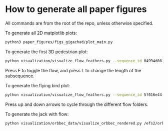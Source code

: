 # How to generate all paper figures

All commands are from the root of the repo, unless otherwise specified.

To generate all 2D matplotlib plots:

```bash
python3 paper_figures/figs_gigachad/plot_main.py
```

To generate the first 3D pedestrian plot:

```bash
python visualization/visualize_flow_feathers.py --sequence_id 04994d08-156c-3018-9717-ba0e29be8153 --sequence_folder /efs/argoverse2/val --flow_folders /efs/argoverse2/val_sceneflow_feather  --point_size 0.1 --sequence_length 150 --frame_idx_start 85 --camera_pose_file paper_figures/figs_gigachad/3d_vis_camera_configs/pedestrian_teaser.json
```

Press F to toggle the flow, and press L to change the length of the subsequence.

To generate the flying bird plot:

```bash
python visualization/visualize_flow_feathers.py --sequence_id 5f016e44-0f38-3837-9111-58ec18d1a5e6 --sequence_folder /efs/argoverse2/test --point_size 0.1 --sequence_length 150 --frame_idx_start 0 --flow_folders /efs/argoverse2/test_sceneflow_feather /efs/argoverse2/test_bucketed_nsfp_distillation_5x_out/ /efs/argoverse2/test_gigachad_nsf_depth18_flattened/ /efs/argoverse2/test_fast_nsf_flow_feather/sequence_len_002 --camera_pose_file paper_figures/figs_gigachad/3d_vis_camera_configs/flying_bird.json
```

Press up and down arrows to cycle through the different flow folders.

To generate the jack with flow:

```bash
python visualization/orbbec_data/visualize_orbbec_rendered.py /efs2/orbbec_pointclouds/pointclouds-spinning-colored-trimmed-rendered/ --camera_pose_file paper_figures/figs_gigachad/3d_vis_camera_configs/jack.json
```
